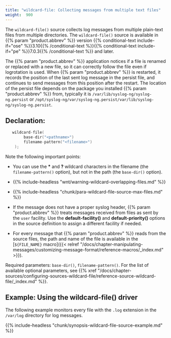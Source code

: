 ```yaml
---
title: "wildcard-file: Collecting messages from multiple text files"
weight:  900
---
```

<!-- DISCLAIMER: This file is based on the syslog-ng Open Source Edition documentation https://github.com/balabit/syslog-ng-ose-guides/commit/2f4a52ee61d1ea9ad27cb4f3168b95408fddfdf2 and is used under the terms of The syslog-ng Open Source Edition Documentation License. The file has been modified by Axoflow. -->

The `wildcard-file()` source collects log messages from multiple plain-text files from multiple directories. The `wildcard-file()` source is available in {{% param "product.abbrev" %}} version {{% conditional-text include-if="ose" %}}3.10{{% /conditional-text %}}{{% conditional-text include-if="pe" %}}7.0.3{{% /conditional-text %}} and later.

The {{% param "product.abbrev" %}} application notices if a file is renamed or replaced with a new file, so it can correctly follow the file even if logrotation is used. When {{% param "product.abbrev" %}} is restarted, it records the position of the last sent log message in the persist file, and continues to send messages from this position after the restart. The location of the persist file depends on the package you installed {{% param "product.abbrev" %}} from, typically it is `/var/lib/syslog-ng/syslog-ng.persist` or `/opt/syslog-ng/var/syslog-ng.persist/var/lib/syslog-ng/syslog-ng.persist`.


## Declaration:

```c
   wildcard-file(
        base-dir("<pathname>")
        filename-pattern("<filename>")
    );

```


Note the following important points:

  - You can use the **\*** and **?** wildcard characters in the filename (the `filename-pattern()` option), but not in the path (the `base-dir()` option).

  - {{% include-headless "wnt/warning-wildcard-overlapping-files.md" %}}

  - {{% include-headless "chunk/para-wildcard-file-source-max-files.md" %}}

  - If the message does not have a proper syslog header, {{% param "product.abbrev" %}} treats messages received from files as sent by the `user` facility. Use the **default-facility()** and **default-priority()** options in the source definition to assign a different facility if needed.

  - For every message that {{% param "product.abbrev" %}} reads from the source files, the path and name of the file is available in the [`${FILE_NAME}` macro]({{< relref "/docs/chapter-manipulating-messages/customizing-message-format/reference-macros/_index.md" >}}).

Required parameters: `base-dir()`, `filename-pattern()`. For the list of available optional parameters, see {{% xref "/docs/chapter-sources/configuring-sources-wildcard-file/reference-source-wildcard-file/_index.md" %}}.


## Example: Using the wildcard-file() driver

The following example monitors every file with the `.log` extension in the `/var/log` directory for log messages.

{{% include-headless "chunk/synopsis-wildcard-file-source-example.md" %}}

